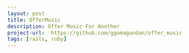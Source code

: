 ```yaml
---
layout: post
title: OfferMusic
description: Offer Music For Another
project-url:  https://github.com/ggomagundan/offer_music
tags: [rails, ruby]
---
```



